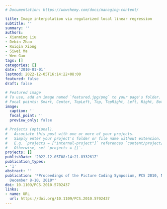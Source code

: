 ```yaml
---
# Documentation: https://wowchemy.com/docs/managing-content/

title: Image interpolation via regularized local linear regression
subtitle: ''
summary: ''
authors:
- Xianming Liu
- Debin Zhao
- Ruiqin Xiong
- Siwei Ma
- Wen Gao
tags: []
categories: []
date: '2010-01-01'
lastmod: 2022-12-05T16:14:22+08:00
featured: false
draft: false

# Featured image
# To use, add an image named `featured.jpg/png` to your page's folder.
# Focal points: Smart, Center, TopLeft, Top, TopRight, Left, Right, BottomLeft, Bottom, BottomRight.
image:
  caption: ''
  focal_point: ''
  preview_only: false

# Projects (optional).
#   Associate this post with one or more of your projects.
#   Simply enter your project's folder or file name without extension.
#   E.g. `projects = ["internal-project"]` references `content/project/deep-learning/index.md`.
#   Otherwise, set `projects = []`.
projects: []
publishDate: '2022-12-05T08:14:21.833261Z'
publication_types:
- '1'
abstract: ''
publication: '*Proceedings of the Picture Coding Symposium, PCS 2010, Nagoya, Japan,
  December 8-10, 2010*'
doi: 10.1109/PCS.2010.5702437
links:
- name: URL
  url: https://doi.org/10.1109/PCS.2010.5702437
---
```


